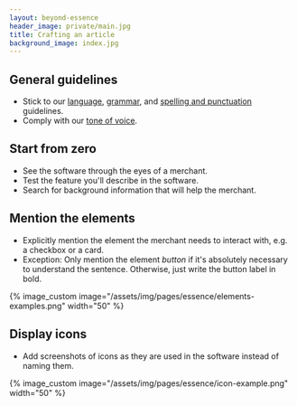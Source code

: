 ```yaml
---
layout: beyond-essence
header_image: private/main.jpg
title: Crafting an article
background_image: index.jpg
---
```


## General guidelines

- Stick to our [language](/beyond-essence/content/language/), [grammar](/beyond-essence/content/grammar/), and [spelling and punctuation](/beyond-essence/content/spelling-punctuation/) guidelines.
- Comply with our [tone of voice](https://developer.epages.com/beyond-essence/content/tone-of-voice/).

## Start from zero

- See the software through the eyes of a merchant.
- Test the feature you'll describe in the software.
- Search for background information that will help the merchant.

## Mention the elements

- Explicitly mention the element the merchant needs to interact with, e.g. a checkbox or a card. 
- Exception: Only mention the element _button_ if it's absolutely necessary to understand the sentence.
Otherwise, just write the button label in bold.

{% image_custom image="/assets/img/pages/essence/elements-examples.png" width="50" %}

## Display icons

- Add screenshots of icons as they are used in the software instead of naming them.

{% image_custom image="/assets/img/pages/essence/icon-example.png" width="50" %}